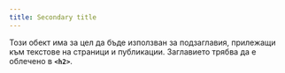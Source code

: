 ```yaml
---
title: Secondary title
---
```


Този обект има за цел да бъде използван за подзаглавия, прилежащи към текстове на страници и публикации. Заглавието трябва да е облечено в **`<h2>`**.